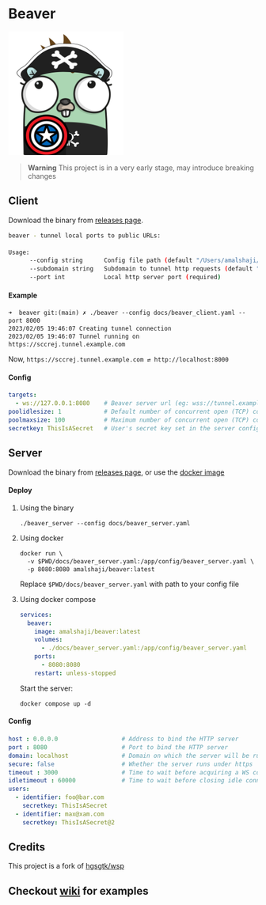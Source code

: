 # Beaver

<img src="docs/beaver.png" height="250px">

> **Warning**
> This project is in a very early stage, may introduce breaking changes

## Client

Download the binary from [releases page](https://github.com/amalshaji/beaver/releases).

```bash
beaver - tunnel local ports to public URLs:

Usage:
      --config string      Config file path (default "/Users/amalshaji/.beaver/beaver_client.yaml")
      --subdomain string   Subdomain to tunnel http requests (default "<random_subdomain>")
      --port int           Local http server port (required)
```

#### Example

```shell
➜  beaver git:(main) ✗ ./beaver --config docs/beaver_client.yaml --port 8000
2023/02/05 19:46:07 Creating tunnel connection
2023/02/05 19:46:07 Tunnel running on https://sccrej.tunnel.example.com
```

Now, `https://sccrej.tunnel.example.com ⇄ http://localhost:8000`

#### Config

```yaml
targets:                 
  - ws://127.0.0.1:8080    # Beaver server url (eg: wss://tunnel.example.com)
poolidlesize: 1            # Default number of concurrent open (TCP) connections to keep idle per WSP server(optional)
poolmaxsize: 100           # Maximum number of concurrent open (TCP) connections per WSP server(optional)
secretkey: ThisIsASecret   # User's secret key set in the server config
```

## Server

Download the binary from [releases page](https://github.com/amalshaji/beaver/releases), or use the [docker image](https://hub.docker.com/r/amalshaji/beaver)

#### Deploy

1. Using the binary

    ```shell
    ./beaver_server --config docs/beaver_server.yaml
    ```

1. Using docker

    ```shell
    docker run \
      -v $PWD/docs/beaver_server.yaml:/app/config/beaver_server.yaml \
      -p 8080:8080 amalshaji/beaver:latest
    ```

    Replace `$PWD/docs/beaver_server.yaml` with path to your config file

1. Using docker compose

    ```yaml
    services:
      beaver:
        image: amalshaji/beaver:latest
        volumes:
          - ./docs/beaver_server.yaml:/app/config/beaver_server.yaml
        ports:
          - 8080:8080
        restart: unless-stopped
    ```

    Start the server:

    ```shell
    docker compose up -d
    ```

#### Config

```yaml
host : 0.0.0.0                  # Address to bind the HTTP server
port : 8080                     # Port to bind the HTTP server
domain: localhost               # Domain on which the server will be running (eg: tunnel.example.com)            
secure: false                   # Whether the server runs under https
timeout : 3000                  # Time to wait before acquiring a WS connection to forward the request (milliseconds)
idletimeout : 60000             # Time to wait before closing idle connection when there is enough idle connections (milliseconds)
users:
  - identifier: foo@bar.com
    secretkey: ThisIsASecret
  - identifier: max@xam.com
    secretkey: ThisIsASecret@2

```

## Credits

This project is a fork of [hgsgtk/wsp](https://github.com/hgsgtk/wsp)

## Checkout [wiki](https://github.com/amalshaji/beaver/wiki) for examples
